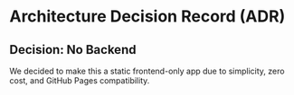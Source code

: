 # Architecture Decision Record (ADR)

## Decision: No Backend
We decided to make this a static frontend-only app due to simplicity, zero cost, and GitHub Pages compatibility.
